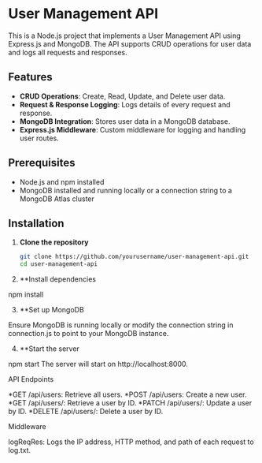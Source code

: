 # User Management API

This is a Node.js project that implements a User Management API using Express.js and MongoDB. The API supports CRUD operations for user data and logs all requests and responses.

## Features

- **CRUD Operations**: Create, Read, Update, and Delete user data.
- **Request & Response Logging**: Logs details of every request and response.
- **MongoDB Integration**: Stores user data in a MongoDB database.
- **Express.js Middleware**: Custom middleware for logging and handling user routes.

## Prerequisites

- Node.js and npm installed
- MongoDB installed and running locally or a connection string to a MongoDB Atlas cluster

## Installation

1. **Clone the repository**

   ```bash
   git clone https://github.com/yourusername/user-management-api.git
   cd user-management-api
   
2. **Install dependencies

npm install  

3. **Set up MongoDB

Ensure MongoDB is running locally or modify the connection string in connection.js to point to your MongoDB instance.  

4. **Start the server

npm start
The server will start on http://localhost:8000.



API Endpoints

*GET /api/users: Retrieve all users.
*POST /api/users: Create a new user.
*GET /api/users/: Retrieve a user by ID.
*PATCH /api/users/: Update a user by ID.
*DELETE /api/users/: Delete a user by ID.


Middleware

logReqRes: Logs the IP address, HTTP method, and path of each request to log.txt.
